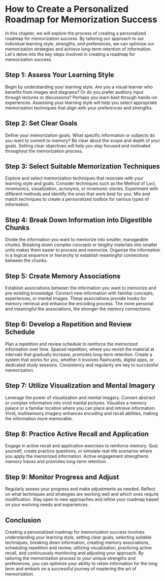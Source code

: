 How to Create a Personalized Roadmap for Memorization Success
========================================================================

In this chapter, we will explore the process of creating a personalized roadmap for memorization success. By tailoring our approach to our individual learning style, strengths, and preferences, we can optimize our memorization strategies and achieve long-term retention of information. Let's delve into the key steps involved in creating a roadmap for memorization success.

Step 1: Assess Your Learning Style
----------------------------------

Begin by understanding your learning style. Are you a visual learner who benefits from images and diagrams? Or do you prefer auditory input through lectures or discussions? Perhaps you learn best through hands-on experiences. Assessing your learning style will help you select appropriate memorization techniques that align with your preferences and strengths.

Step 2: Set Clear Goals
-----------------------

Define your memorization goals. What specific information or subjects do you want to commit to memory? Be clear about the scope and depth of your goals. Setting clear objectives will help you stay focused and motivated throughout the memorization process.

Step 3: Select Suitable Memorization Techniques
-----------------------------------------------

Explore and select memorization techniques that resonate with your learning style and goals. Consider techniques such as the Method of Loci, mnemonics, visualization, acronyms, or mnemonic stories. Experiment with different methods and identify the ones that work best for you. Mix and match techniques to create a personalized toolbox for various types of information.

Step 4: Break Down Information into Digestible Chunks
-----------------------------------------------------

Divide the information you want to memorize into smaller, manageable chunks. Breaking down complex concepts or lengthy materials into smaller units makes them easier to process and memorize. Organize the information in a logical sequence or hierarchy to establish meaningful connections between the chunks.

Step 5: Create Memory Associations
----------------------------------

Establish associations between the information you want to memorize and pre-existing knowledge. Connect new information with familiar concepts, experiences, or mental images. These associations provide hooks for memory retrieval and enhance the encoding process. The more personal and meaningful the associations, the stronger the memory connections.

Step 6: Develop a Repetition and Review Schedule
------------------------------------------------

Plan a repetition and review schedule to reinforce the memorized information over time. Spaced repetition, where you revisit the material at intervals that gradually increase, promotes long-term retention. Create a system that works for you, whether it involves flashcards, digital apps, or dedicated study sessions. Consistency and regularity are key to successful memorization.

Step 7: Utilize Visualization and Mental Imagery
------------------------------------------------

Leverage the power of visualization and mental imagery. Convert abstract or complex information into vivid mental pictures. Visualize a memory palace or a familiar location where you can place and retrieve information. Vivid, multisensory imagery enhances encoding and recall abilities, making the information more memorable.

Step 8: Practice Active Recall and Application
----------------------------------------------

Engage in active recall and application exercises to reinforce memory. Quiz yourself, create practice questions, or simulate real-life scenarios where you apply the memorized information. Active engagement strengthens memory traces and promotes long-term retention.

Step 9: Monitor Progress and Adjust
-----------------------------------

Regularly assess your progress and make adjustments as needed. Reflect on what techniques and strategies are working well and which ones require modification. Stay open to new approaches and refine your roadmap based on your evolving needs and experiences.

Conclusion
----------

Creating a personalized roadmap for memorization success involves understanding your learning style, setting clear goals, selecting suitable techniques, breaking down information, creating memory associations, scheduling repetition and review, utilizing visualization, practicing active recall, and continuously monitoring and adjusting your approach. By tailoring the memorization process to your unique strengths and preferences, you can optimize your ability to retain information for the long term and embark on a successful journey of mastering the art of memorization.
